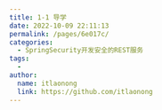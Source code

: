 ```yaml
---
title: 1-1 导学
date: 2022-10-09 22:11:13
permalink: /pages/6e017c/
categories:
  - SpringSecurity开发安全的REST服务
tags:
  -
author:
  name: itlaonong
  link: https://github.com/itlaonong
---
```


<BilibiliVideo src="https://p26.toutiaoimg.com/obj/tos-cn-i-0004/c1c331e0cba94dbb8a0f1663bb707bd0"></BilibiliVideo>
